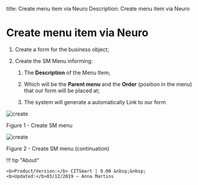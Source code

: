 title: Create menu item via Neuro
Description: Create menu item via Neuro
# Create menu item via Neuro


1.  Create a form for the business object;

2.  Create the SM Menu informing:

    1.  The **Description** of the Menu Item;

    2.  Which will be the **Parent menu** and the **Order** (position in the
        menu) that our form will be placed at;

    3.  The system will generate a automatically Link to our form

![create](images/neuro-sm-11.jpg)

Figure 1 - Create SM menu

![create](images/neuro-sm-12.jpg)

Figure 2 - Create SM menu (continuation)


!!! tip "About"

    <b>Product/Version:</b> CITSmart | 9.00 &nbsp;&nbsp;
    <b>Updated:</b>03/12/2019 – Anna Martins
